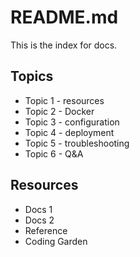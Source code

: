 # README.md

This is the index for docs.

## Topics

- Topic 1 - resources
- Topic 2 - Docker
- Topic 3 - configuration
- Topic 4 - deployment
- Topic 5 - troubleshooting
- Topic 6 - Q&A

## Resources

- Docs 1
- Docs 2
- Reference
- Coding Garden

